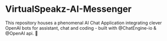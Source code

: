# VirtualSpeakz-AI-Messenger
This repository houses a phenomenal AI Chat Application integrating clever OpenAI bots for assistant, chat and coding - built with @ChatEngine-io &amp; @OpenAI api. 🤖

